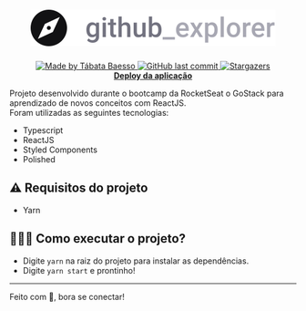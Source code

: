 <h1 align="center">
  <img src="/src/assets/logo.svg" />
  <br/>
</h1>
<p align="center">
  <a href="https://www.linkedin.com/in/tabatabaesso/">
    <img alt="Made by Tábata Baesso" src="https://img.shields.io/badge/made%20by-Tábata%20Baesso-%2304D361">
  </a>

  <a href="https://github.com/tabaesso/github_explorer/commits/master">
    <img alt="GitHub last commit" src="https://img.shields.io/github/last-commit/tabaesso/github_explorerr">
  </a>
  
  <a href="https://github.com/tabaesso/github_explorer/stargazers">
    <img alt="Stargazers" src="https://img.shields.io/github/stars/tabaesso/github_explorer?style=sociall">
  </a>
  <br/>
  <a alt="Site da aplicação" href="https://tabaesso-githubexplorer-deploy.netlify.app/">
  <b>Deploy da aplicação</b>
  </a>
</p>

Projeto desenvolvido durante o bootcamp da RocketSeat o GoStack para aprendizado de novos conceitos com ReactJS.<br/>
Foram utilizadas as seguintes tecnologias:
- Typescript
- ReactJS
- Styled Components
- Polished

## ⚠ Requisitos do projeto
-  Yarn

## 👩🏻‍💻 Como executar o projeto?

   -  Digite `yarn` na raiz do projeto para instalar as dependências.
   -  Digite `yarn start` e prontinho!
 
---
Feito com 💙, bora se conectar!
